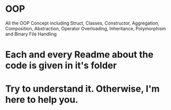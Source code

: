 # OOP
All the OOP Concept including Struct, Classes, Constructor, Aggregation, Composition, Abstraction, Operator Overloading, Inheritance, Polymorphism and Binary File Handling

# Each and every Readme about the code is given in it's folder

# Try to understand it. Otherwise, I'm here to help you.
